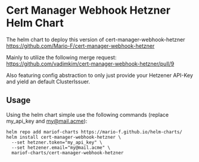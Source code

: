 # Cert Manager Webhook Hetzner Helm Chart

The helm chart to deploy this version of cert-manager-webhook-hetzner <https://github.com/Mario-F/cert-manager-webhook-hetzner>

Mainly to utilize the following merge request: <https://github.com/vadimkim/cert-manager-webhook-hetzner/pull/9>

Also featuring config abstraction to only just provide your Hetzener API-Key and yield an default ClusterIssuer.

## Usage

Using the helm chart simple use the following commands (replace my_api_key and my@mail.acme):

```shell
helm repo add mariof-charts https://mario-f.github.io/helm-charts/
helm install cert-manager-webhook-hetzner \
  --set hetzner.token="my_api_key" \
  --set hetzener.email="my@mail.acme" \
  mariof-charts/cert-manager-webhook-hetzner
```

